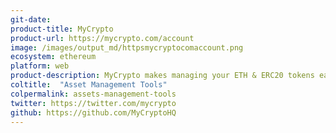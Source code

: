 ```yaml
---
git-date:
product-title: MyCrypto
product-url: https://mycrypto.com/account
image: /images/output_md/httpsmycryptocomaccount.png
ecosystem: ethereum
platform: web
product-description: MyCrypto makes managing your ETH & ERC20 tokens easy. Use MyCrypto to create wallets, buy crypto, manage your assets, and interact with the blockchain. [Interview with MyCrypto](/mycrypto).
coltitle:  "Asset Management Tools"
colpermalink: assets-management-tools
twitter: https://twitter.com/mycrypto
github: https://github.com/MyCryptoHQ
---
```

